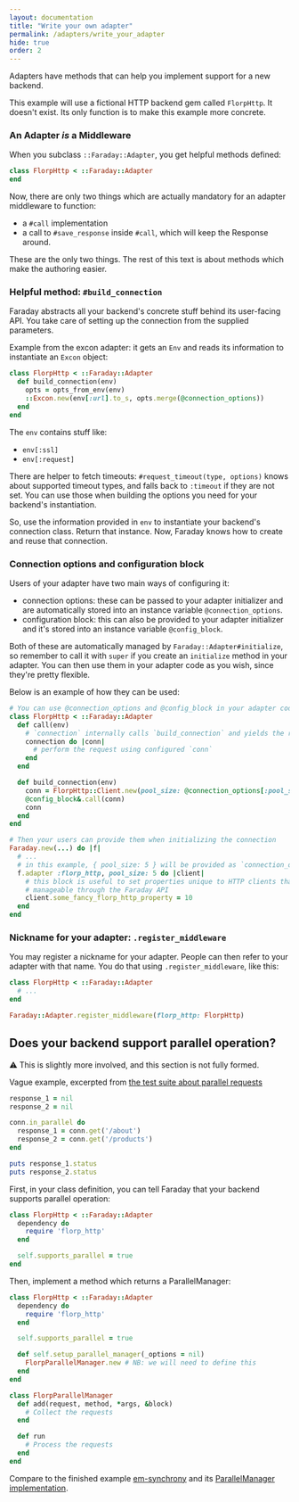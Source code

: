 ```yaml
---
layout: documentation
title: "Write your own adapter"
permalink: /adapters/write_your_adapter
hide: true
order: 2
---
```


Adapters have methods that can help you implement support for a new backend.

This example will use a fictional HTTP backend gem called `FlorpHttp`. It doesn't
exist. Its only function is to make this example more concrete.

### An Adapter _is_ a Middleware

When you subclass `::Faraday::Adapter`, you get helpful methods defined:

```ruby
class FlorpHttp < ::Faraday::Adapter
end
```

Now, there are only two things which are actually mandatory for an adapter middleware to function:

- a `#call` implementation
- a call to `#save_response` inside `#call`, which will keep the Response around.

These are the only two things.
The rest of this text is about methods which make the authoring easier.

### Helpful method: `#build_connection`

Faraday abstracts all your backend's concrete stuff behind its user-facing API.
You take care of setting up the connection from the supplied parameters.

Example from the excon adapter: it gets an `Env` and reads its information
to instantiate an `Excon` object:

```ruby
class FlorpHttp < ::Faraday::Adapter
  def build_connection(env)
    opts = opts_from_env(env)
    ::Excon.new(env[:url].to_s, opts.merge(@connection_options))
  end
end
```

The `env` contains stuff like:

- `env[:ssl]`
- `env[:request]`

There are helper to fetch timeouts: `#request_timeout(type, options)` knows
about supported timeout types, and falls back to `:timeout` if they are not set.
You can use those when building the options you need for your backend's instantiation.

So, use the information provided in `env` to instantiate your backend's connection class.
Return that instance. Now, Faraday knows how to create and reuse that connection.

### Connection options and configuration block

Users of your adapter have two main ways of configuring it:
* connection options: these can be passed to your adapter initializer and are automatically stored into an instance variable `@connection_options`.
* configuration block: this can also be provided to your adapter initializer and it's stored into an instance variable `@config_block`.

Both of these are automatically managed by `Faraday::Adapter#initialize`, so remember to call it with `super` if you create an `initialize` method in your adapter.
You can then use them in your adapter code as you wish, since they're pretty flexible.

Below is an example of how they can be used:

```ruby
# You can use @connection_options and @config_block in your adapter code
class FlorpHttp < ::Faraday::Adapter
  def call(env)
    # `connection` internally calls `build_connection` and yields the result
    connection do |conn|
      # perform the request using configured `conn`
    end
  end

  def build_connection(env)
    conn = FlorpHttp::Client.new(pool_size: @connection_options[:pool_size] || 10)
    @config_block&.call(conn)
    conn
  end
end

# Then your users can provide them when initializing the connection
Faraday.new(...) do |f|
  # ...
  # in this example, { pool_size: 5 } will be provided as `connection_options`
  f.adapter :florp_http, pool_size: 5 do |client|
    # this block is useful to set properties unique to HTTP clients that are not
    # manageable through the Faraday API
    client.some_fancy_florp_http_property = 10
  end
end
```

### Nickname for your adapter: `.register_middleware`

You may register a nickname for your adapter. People can then refer to your adapter with that name.
You do that using `.register_middleware`, like this:

```ruby
class FlorpHttp < ::Faraday::Adapter
  # ...
end

Faraday::Adapter.register_middleware(florp_http: FlorpHttp)
```

## Does your backend support parallel operation?

:warning: This is slightly more involved, and this section is not fully formed.

Vague example, excerpted from [the test suite about parallel requests](https://github.com/lostisland/faraday/blob/master/spec/support/shared_examples/request_method.rb#L179)

```ruby
response_1 = nil
response_2 = nil

conn.in_parallel do
  response_1 = conn.get('/about')
  response_2 = conn.get('/products')
end

puts response_1.status
puts response_2.status
```

First, in your class definition, you can tell Faraday that your backend supports parallel operation:

```ruby
class FlorpHttp < ::Faraday::Adapter
  dependency do
    require 'florp_http'
  end

  self.supports_parallel = true
end
```

Then, implement a method which returns a ParallelManager:

```ruby
class FlorpHttp < ::Faraday::Adapter
  dependency do
    require 'florp_http'
  end

  self.supports_parallel = true

  def self.setup_parallel_manager(_options = nil)
    FlorpParallelManager.new # NB: we will need to define this
  end
end

class FlorpParallelManager
  def add(request, method, *args, &block)
    # Collect the requests
  end

  def run
    # Process the requests
  end
end
```

Compare to the finished example [em-synchrony](https://github.com/lostisland/faraday-em_synchrony/blob/main/lib/faraday/adapter/em_synchrony.rb)
and its [ParallelManager implementation](https://github.com/lostisland/faraday-em_synchrony/blob/main/lib/faraday/adapter/em_synchrony/parallel_manager.rb).
